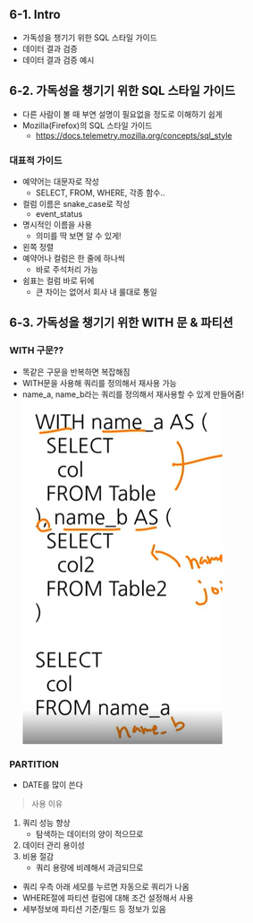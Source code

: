 ## 6-1. Intro
- 가독성을 챙기기 위한 SQL 스타일 가이드
- 데이터 결과 검증
- 데이터 결과 검증 예시

## 6-2. 가독성을 챙기기 위한 SQL 스타일 가이드
- 다른 사람이 볼 때 부연 설명이 필요없을 정도로 이해하기 쉽게
- Mozilla(Firefox)의 SQL 스타일 가이드
    - https://docs.telemetry.mozilla.org/concepts/sql_style
 

### 대표적 가이드
- 예약어는 대문자로 작성
    - SELECT, FROM, WHERE, 각종 함수..
- 컬럼 이름은 snake_case로 작성
    - event_status
- 명시적인 이름을 사용
    - 의미를 딱 보면 알 수 있게!
- 왼쪽 정렬
- 예약어나 컬럼은 한 줄에 하나씩
    - 바로 주석처리 가능
- 쉼표는 컬럼 바로 뒤에
    - 큰 차이는 없어서 회사 내 룰대로 통일


## 6-3. 가독성을 챙기기 위한 WITH 문 & 파티션
### WITH 구문??
- 똑같은 구문을 반복하면 복잡해짐
- WITH문을 사용해 쿼리를 정의해서 재사용 가능
- name_a, name_b라는 쿼리를 정의해서 재사용할 수 있게 만들어줌!
![sql6week1](/git/sql6week_1.png)

### PARTITION
- DATE를 많이 쓴다 
> 사용 이유
1. 쿼리 성능 향상
    - 탐색하는 데이터의 양이 적으므로
2. 데이터 관리 용이성
3. 비용 절감
    - 쿼리 용량에 비례해서 과금되므로

- 쿼리 우측 아래 세모를 누르면 자동으로 쿼리가 나옴
- WHERE절에 파티션 컬럼에 대해 조건 설정해서 사용
- 세부정보에 파티션 기준/필드 등 정보가 있음